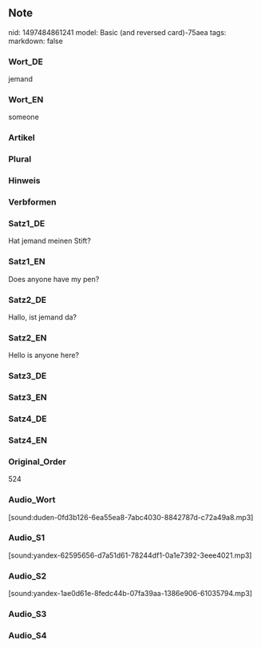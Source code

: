 ## Note
nid: 1497484861241
model: Basic (and reversed card)-75aea
tags: 
markdown: false

### Wort_DE
jemand

### Wort_EN
someone

### Artikel


### Plural


### Hinweis


### Verbformen


### Satz1_DE
Hat jemand meinen Stift?

### Satz1_EN
Does anyone have my pen?

### Satz2_DE
Hallo, ist jemand da?

### Satz2_EN
Hello is anyone here?

### Satz3_DE


### Satz3_EN


### Satz4_DE


### Satz4_EN


### Original_Order
524

### Audio_Wort
[sound:duden-0fd3b126-6ea55ea8-7abc4030-8842787d-c72a49a8.mp3]

### Audio_S1
[sound:yandex-62595656-d7a51d61-78244df1-0a1e7392-3eee4021.mp3]

### Audio_S2
[sound:yandex-1ae0d61e-8fedc44b-07fa39aa-1386e906-61035794.mp3]

### Audio_S3


### Audio_S4

